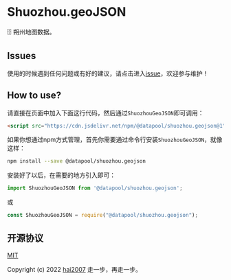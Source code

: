 # Shuozhou.geoJSON
🗄️ 朔州地图数据。

## Issues
使用的时候遇到任何问题或有好的建议，请点击进入[issue](https://github.com/hai2007/datapool/issues)，欢迎参与维护！

## How to use?

请直接在页面中加入下面这行代码，然后通过```ShuozhouGeoJSON```即可调用：

```html
<script src="https://cdn.jsdelivr.net/npm/@datapool/shuozhou.geojson@1"></script>
```

如果你想通过npm方式管理，首先你需要通过命令行安装``````ShuozhouGeoJSON``````，就像这样：

```bash
npm install --save @datapool/shuozhou.geojson
```

安装好了以后，在需要的地方引入即可：

```js
import ShuozhouGeoJSON from '@datapool/shuozhou.geojson';
```

或

```js
const ShuozhouGeoJSON = require("@datapool/shuozhou.geojson");
```

开源协议
---------------------------------------
[MIT](https://github.com/hai2007/datapool/blob/master/LICENSE)

Copyright (c) 2022 [hai2007](https://hai2007.gitee.io/sweethome/) 走一步，再走一步。
